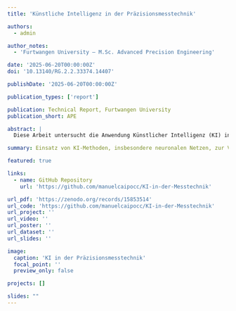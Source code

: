 ```yaml
---
title: 'Künstliche Intelligenz in der Präzisionsmesstechnik'

authors:
  - admin

author_notes:
  - 'Furtwangen University – M.Sc. Advanced Precision Engineering'

date: '2025-06-20T00:00:00Z'
doi: '10.13140/RG.2.2.33374.14407'

publishDate: '2025-06-20T00:00:00Z'

publication_types: ['report']

publication: Technical Report, Furtwangen University
publication_short: APE

abstract: |
  Diese Arbeit untersucht die Anwendung Künstlicher Intelligenz (KI) in der Präzisionsmesstechnik. Sie beginnt mit einer Darstellung der theoretischen Grundlagen der Messtechnik sowie der Künstlichen Intelligenz und des Maschinellen Lernens. Im Anschluss werden konkrete Anwendungen wie Objektlokalisierung, Kantenerkennung und Anomaliedetektion beschrieben. Es werden neuronale Netzwerke für Regressions- und Klassifikationsaufgaben in MATLAB entwickelt. Abschließend erfolgt eine Bewertung der Netzwerkstrategien hinsichtlich Genauigkeit, Robustheit und Echtzeitfähigkeit.

summary: Einsatz von KI-Methoden, insbesondere neuronalen Netzen, zur Verbesserung von Präzisionsmesssystemen.

featured: true

links:
  - name: GitHub Repository
    url: 'https://github.com/manuelcaipocc/KI-in-der-Messtechnik'

url_pdf: 'https://zenodo.org/records/15853514'
url_code: 'https://github.com/manuelcaipocc/KI-in-der-Messtechnik'
url_project: ''
url_video: ''
url_poster: ''
url_dataset: ''
url_slides: ''

image:
  caption: 'KI in der Präzisionsmesstechnik'
  focal_point: ''
  preview_only: false

projects: []

slides: ""
---
```

